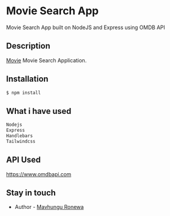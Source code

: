 # Movie Search App
Movie Search App built on NodeJS and Express using OMDB API

## Description

[Movie](https://github.com/) Movie Search Application.

## Installation

```bash
$ npm install
```
## What i have used
```bash
Nodejs
Express
Handlebars
Tailwindcss

```

## API Used
https://www.omdbapi.com

## Stay in touch

- Author - [Mavhungu Ronewa](https://ronewam.netlify.app)
